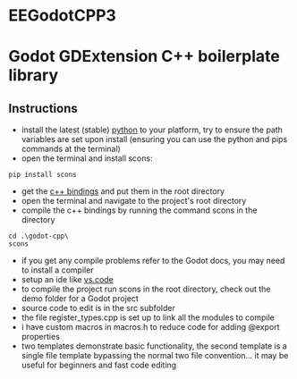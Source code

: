 # EEGodotCPP3
# Godot GDExtension C++ boilerplate library

## Instructions
- install the latest (stable) [python](https://www.python.org/downloads/) to your platform, try to ensure the path variables are set upon install (ensuring you can use the python and pips commands at the terminal)
- open the terminal and install scons:
```
pip install scons
```
- get the [c++ bindings](https://github.com/godotengine/godot-cpp/tree/4.3) and put them in the root directory
- open the terminal and navigate to the project's root directory
- compile the c++ bindings by running the command scons in the directory
```
cd .\godot-cpp\
scons
```
- if you get any compile problems refer to the Godot docs, you may need to install a compiler
- setup an ide like [vs.code](https://code.visualstudio.com/)
- to compile the project run scons in the root directory, check out the demo folder for a Godot project
- source code to edit is in the src subfolder
- the file register_types.cpp is set up to link all the modules to compile
- i have custom macros in macros.h to reduce code for adding @export properties
- two templates demonstrate basic functionality, the second template is a single file template bypassing the normal two file convention... it may be useful for beginners and fast code editing
